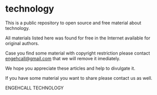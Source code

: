 technology
==========

This is a public repository to open source and free material about technology.

All materials listed here was found for free in the Internet available for
original authors.

Case you find some material with copyright restriction please contact
engehcall@gmail.com that we will remove it imediately.

We hope you appreciate these articles and help to divulgate it.

If you have some material you want to share please contact us as well.

ENGEHCALL TECHNOLOGY
